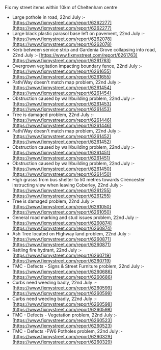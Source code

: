 Fix my street items within 10km of Cheltenham centre

<!-- fix_marker starts -->

- Large pothole in road, 22nd July :- [https://www.fixmystreet.com/report/6262277](https://www.fixmystreet.com/report/6262277)
- Large black plastic parasol base left on pavement, 22nd July :- [https://www.fixmystreet.com/report/6262078](https://www.fixmystreet.com/report/6262078)
- Kerb between service strip and Gardenia Grove collapsing into road, 22nd July :- [https://www.fixmystreet.com/report/6261763](https://www.fixmystreet.com/report/6261763)
- Overgrown vegitation impacting boundary fence, 22nd July :- [https://www.fixmystreet.com/report/6261655](https://www.fixmystreet.com/report/6261655)
- Path/Way doesn't match map problem, 22nd July :- [https://www.fixmystreet.com/report/6261454](https://www.fixmystreet.com/report/6261454)
- Obstruction caused by wall/building problem, 22nd July :- [https://www.fixmystreet.com/report/6261453](https://www.fixmystreet.com/report/6261453)
- Tree is damaged problem, 22nd July :- [https://www.fixmystreet.com/report/6261446](https://www.fixmystreet.com/report/6261446)
- Path/Way doesn't match map problem, 22nd July :- [https://www.fixmystreet.com/report/6261452](https://www.fixmystreet.com/report/6261452)
- Obstruction caused by wall/building problem, 22nd July :- [https://www.fixmystreet.com/report/6261451](https://www.fixmystreet.com/report/6261451)
- Obstruction caused by wall/building problem, 22nd July :- [https://www.fixmystreet.com/report/6261450](https://www.fixmystreet.com/report/6261450)
- High grasss from bus shelter to 50 metres towards Cirencester instructing view when leaving Coberley, 22nd July :- [https://www.fixmystreet.com/report/6261255](https://www.fixmystreet.com/report/6261255)
- Tree is damaged problem, 22nd July :- [https://www.fixmystreet.com/report/6261050](https://www.fixmystreet.com/report/6261050)
- General road marking and stud issues problem, 22nd July :- [https://www.fixmystreet.com/report/6260874](https://www.fixmystreet.com/report/6260874)
- Ash Tree located on Highway land problem, 22nd July :- [https://www.fixmystreet.com/report/6260871](https://www.fixmystreet.com/report/6260871)
- Rattling fire hydrant, 22nd July :- [https://www.fixmystreet.com/report/6260719](https://www.fixmystreet.com/report/6260719)
- TMC - Defects - Signs & Street Furniture problem, 22nd July :- [https://www.fixmystreet.com/report/6260686](https://www.fixmystreet.com/report/6260686)
- Curbs need weeding badly, 22nd July :- [https://www.fixmystreet.com/report/6260599](https://www.fixmystreet.com/report/6260599)
- Curbs need weeding badly, 22nd July :- [https://www.fixmystreet.com/report/6260598](https://www.fixmystreet.com/report/6260598)
- TMC - Defects - Vegetation problem, 22nd July :- [https://www.fixmystreet.com/report/6260523](https://www.fixmystreet.com/report/6260523)
- TMC - Defects -FW6 Potholes problem, 22nd July :- [https://www.fixmystreet.com/report/6260329](https://www.fixmystreet.com/report/6260329)

<!-- fix_marker ends -->